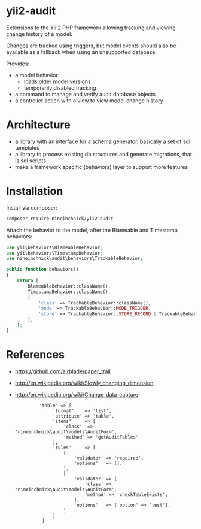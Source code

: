 # yii2-audit

Extensions to the Yii 2 PHP framework allowing tracking and viewing change history of a model.

Changes are tracked using triggers, but model events should also be available as a fallback
when using an unsupported database.

Provides:

* a model behavior:
    * loads older model versions
    * temporarily disabled tracking
* a command to manage and verify audit database objects
* a controller action with a view to view model change history

# Architecture

* a library with an interface for a schema generator, basically a set of sql templates
* a library to process existing db structures and generate migrations, that is sql scripts
* make a framework specific (behaviors) layer to support more features

# Installation

Install via composer:

~~~bash
composer require nineinchnick/yii2-audit
~~~

Attach the behavior to the model, after the Blameable and Timestamp behaviors:

~~~php
use yii\behaviors\BlameableBehavior;
use yii\behaviors\TimestampBehavior;
use nineinchnick\audit\behaviors\TrackableBehavior;

public function behaviors()
{
    return [
        BlameableBehavior::className(),
        TimestampBehavior::className(),
        [
            'class' => TrackableBehavior::className(),
            'mode' => TrackableBehavior::MODE_TRIGGER,
            'store' => TrackableBehavior::STORE_RECORD | TrackableBehavior::STORE_LOG,
        ],
    ];
}

~~~

# References

* https://github.com/airblade/paper_trail
* http://en.wikipedia.org/wiki/Slowly_changing_dimension
* http://en.wikipedia.org/wiki/Change_data_capture




























               'table' => [
                    'format'    => 'list',
                    'attribute' => 'table',
                    'items'     => [
                        'class'  => 'nineinchnick\audit\models\AuditForm',
                        'method' => 'getAuditTables'
                    ],
                    'rules'     => [
                        [
                            'validator' => 'required',
                            'options'   => [],
                        ],
                        [
                            'validator' => [
                                'class' => 'nineinchnick\audit\models\AuditForm',
                                'method' => 'checkTableExists',
                            ],
                            'options'   => ['option' => 'test'],
                        ]
                    ]
                ]